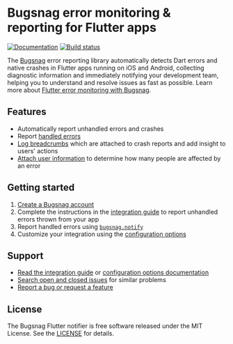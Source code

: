 # Bugsnag error monitoring & reporting for Flutter apps

[![Documentation](https://img.shields.io/badge/documentation-latest-blue.svg)](https://docs.bugsnag.com/platforms/flutter/)
[![Build status](https://badge.buildkite.com/e5d6c82f7202bbfe7114be8b8cb245b447a29470cd9320658b.svg)](https://buildkite.com/bugsnag/bugsnag-flutter)

The [Bugsnag](https://www.bugsnag.com) error reporting library automatically detects Dart errors and
native crashes in Flutter apps running on iOS and Android, collecting diagnostic information and
immediately notifying your development team, helping you to understand and resolve issues as fast as
possible. Learn more about
[Flutter error monitoring with Bugsnag](https://docs.bugsnag.com/platforms/flutter/).

## Features

* Automatically report unhandled errors and crashes
* Report [handled errors](https://docs.bugsnag.com/platforms/flutter/#reporting-handled-errors)
* [Log breadcrumbs](https://docs.bugsnag.com/platforms/flutter/#logging-breadcrumbs) which are
  attached to crash reports and add insight to users' actions
* [Attach user information](https://docs.bugsnag.com/platforms/flutter/#identifying-users) to
  determine how many people are affected by an error

## Getting started

1. [Create a Bugsnag account](https://www.bugsnag.com)
1. Complete the instructions in the [integration guide](https://docs.bugsnag.com/platforms/flutter/)
   to report unhandled errors thrown from your app
1. Report handled errors
   using [`bugsnag.notify`](https://docs.bugsnag.com/platforms/flutter/reporting-handled-errors/)
1. Customize your integration using
   the [configuration options](https://docs.bugsnag.com/platforms/flutter/configuration-options/)

## Support

* [Read the integration guide](https://docs.bugsnag.com/platforms/flutter/)
  or [configuration options documentation](https://docs.bugsnag.com/platforms/flutter/configuration-options/)
* [Search open and closed issues](https://github.com/bugsnag/bugsnag-flutter/issues?utf8=✓&q=is%3Aissue)
  for similar problems
* [Report a bug or request a feature](https://github.com/bugsnag/bugsnag-flutter/issues/new)

## License

The Bugsnag Flutter notifier is free software released under the MIT License. See
the [LICENSE](https://github.com/bugsnag/bugsnag-flutter/blob/master/LICENSE)
for details.